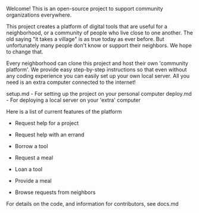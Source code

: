 Welcome! This is an open-source project to support community organizations everywhere.

This project creates a platform of digital tools that are useful for a neighborhood, or a community of people who live close to one another. The old saying "it takes a village" is as true today as ever before. But unfortunately many people don't know or support their neighbors. We hope to change that.

Every neighborhood can clone this project and host their own 'community platform'. We provide easy step-by-step instructions so that even without any coding experience you can easily set up your own local server. All you need is an extra computer connected to the internet!

setup.md - For setting up the project on your personal computer
deploy.md - For deploying a local server on your 'extra' computer


Here is a list of current features of the platform

- Request help for a project
- Request help with an errand
- Borrow a tool
- Request a meal


- Loan a tool
- Provide a meal
- Browse requests from neighbors 


For details on the code, and information for contributors, see docs.md
